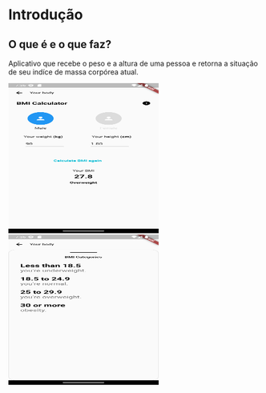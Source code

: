 <h1>Introdução</h1>
<h2>O que é e o que faz?</h2>
<p>Aplicativo que recebe o peso e a altura de uma pessoa e retorna a situação de seu indíce de massa corpórea atual.</p>
<img src= "https://github.com/Bittencourt112/myimcapp-ulbra/blob/b4eeabc477d1d840a3f8baf3bf617fc9334e940e/screenshots/Screenshot_1686339368.png" height = "300" width = "300">
<img src= "https://github.com/Bittencourt112/myimcapp-ulbra/blob/b4eeabc477d1d840a3f8baf3bf617fc9334e940e/screenshots/Screenshot_1686339375.png" height = "300" width = "300">
